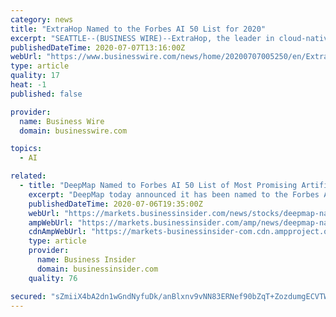 ```yaml
---
category: news
title: "ExtraHop Named to the Forbes AI 50 List for 2020"
excerpt: "SEATTLE--(BUSINESS WIRE)--ExtraHop, the leader in cloud-native network detection and response, today announced that it has been named to the 2020 Forbes AI 50 list for its advances and innovation in the use of machine learning and artificial intelligence for cybersecurity."
publishedDateTime: 2020-07-07T13:16:00Z
webUrl: "https://www.businesswire.com/news/home/20200707005250/en/ExtraHop-Named-Forbes-AI-50-List-2020"
type: article
quality: 17
heat: -1
published: false

provider:
  name: Business Wire
  domain: businesswire.com

topics:
  - AI

related:
  - title: "DeepMap Named to Forbes AI 50 List of Most Promising Artificial Intelligence Companies"
    excerpt: "DeepMap today announced it has been named to the Forbes AI 50, a list of the top private companies using artificial intelligence to"
    publishedDateTime: 2020-07-06T19:35:00Z
    webUrl: "https://markets.businessinsider.com/news/stocks/deepmap-named-to-forbes-ai-50-list-of-most-promising-artificial-intelligence-companies-1029370101"
    ampWebUrl: "https://markets.businessinsider.com/amp/news/deepmap-named-to-forbes-ai-50-list-of-most-promising-artificial-intelligence-companies-1029370101"
    cdnAmpWebUrl: "https://markets-businessinsider-com.cdn.ampproject.org/c/s/markets.businessinsider.com/amp/news/deepmap-named-to-forbes-ai-50-list-of-most-promising-artificial-intelligence-companies-1029370101"
    type: article
    provider:
      name: Business Insider
      domain: businessinsider.com
    quality: 76

secured: "sZmiiX4bA2dn1wGndNyfuDk/anBlxnv9vNN83ERNef90bZqT+ZozdumgECVTW5dYWp49s14rJyTrgIANQrmHHtAV8fwzrZDl3NShDBpCzzq4SZuIoYbXFIVHYMYDhnUJWEx+1wLy+ZYhJ7uxkKvtHQXlBnpRWQY3YkfpeZZIsxMeyhVKXfR6L2G7TGQrrFFRNiCLkEVlURTxweUpU0aAAl1HRf8J0V4Wt/Nhha+PBZ3ddRMcBYW65lqvnPaDil/lKV5w4DiBh8WBidYmDOhJ7kMNiMCXwMAz1wM4Eu4VtDMb5Ae7I6yt1auCdeqmayUM8rb+P7rNfd9bwrbJoCm4Yg==;q2FQ8Vt3heUV4Mr2TrgKcA=="
---
```



